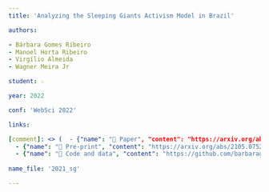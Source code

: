 ```yaml
---
title: 'Analyzing the Sleeping Giants Activism Model in Brazil'

authors:

- Bárbara Gomes Ribeiro
- Manoel Horta Ribeiro
- Virgílio Almeida
- Wagner Meira Jr

student: ☆

year: 2022

conf: 'WebSci 2022'

links:

[comment]: <> (  - {"name": "📜 Paper", "content": "https://arxiv.org/abs/2105.07523"})
  - {"name": "📄 Pre-print", "content": "https://arxiv.org/abs/2105.07523"}
  - {"name": "🔗️ Code and data", "content": "https://github.com/barbaragribeiro/sleeping-giants"}
  
name_file: '2021_sg'

---
```

